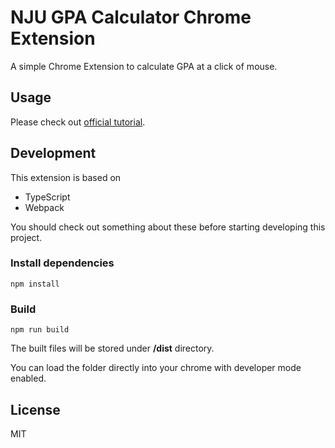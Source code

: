 # NJU GPA Calculator Chrome Extension

A simple Chrome Extension to calculate GPA at a click of mouse.

## Usage

Please check out [official tutorial](https://github.com/viccrubs/ChromeNJUGPACalculator/blob/master/TUTORIAL.md).
## Development

This extension is based on
- TypeScript
- Webpack

You should check out something about these before starting developing this project.

### Install dependencies

`npm install`

### Build 

`npm run build`

The built files will be stored under **/dist** directory.

You can load the folder directly into your chrome with developer mode enabled.

## License

MIT